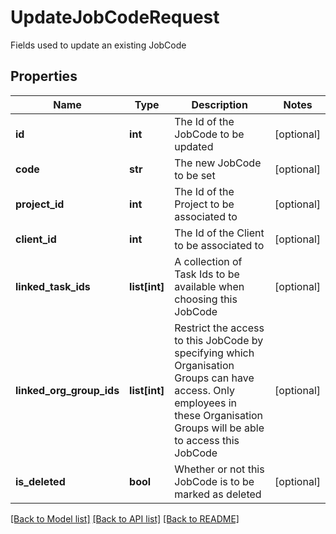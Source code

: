 # UpdateJobCodeRequest

Fields used to update an existing JobCode
## Properties
Name | Type | Description | Notes
------------ | ------------- | ------------- | -------------
**id** | **int** | The Id of the JobCode to be updated | [optional] 
**code** | **str** | The new JobCode to be set | [optional] 
**project_id** | **int** | The Id of the Project to be associated to | [optional] 
**client_id** | **int** | The Id of the Client to be associated to | [optional] 
**linked_task_ids** | **list[int]** | A collection of Task Ids to be available when choosing this JobCode | [optional] 
**linked_org_group_ids** | **list[int]** | Restrict the access to this JobCode by specifying which Organisation Groups can have access.  Only employees in these Organisation Groups will be able to access this JobCode | [optional] 
**is_deleted** | **bool** | Whether or not this JobCode is to be marked as deleted | [optional] 

[[Back to Model list]](../README.md#documentation-for-models) [[Back to API list]](../README.md#documentation-for-api-endpoints) [[Back to README]](../README.md)



